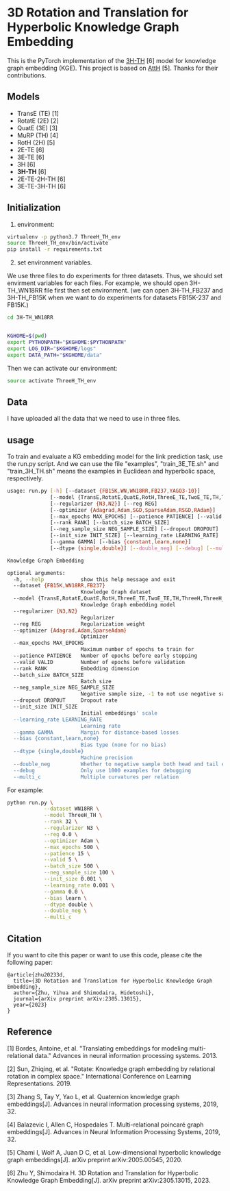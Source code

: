 # 3D Rotation and Translation for Hyperbolic Knowledge Graph Embedding

This is the PyTorch implementation of the [3H-TH](http://arxiv.org/abs/2305.13015) [6] model for knowledge graph embedding (KGE). 
This project is based on [AttH](https://github.com/HazyResearch/KGEmb) [5]. Thanks for their contributions.

## Models

* TransE (TE) [1]
* RotatE (2E) [2]
* QuatE  (3E) [3]
* MuRP   (TH) [4]
* RotH   (2H) [5]
* 2E-TE       [6]
* 3E-TE       [6]
* 3H          [6]
* **3H-TH**   [6]
* 2E-TE-2H-TH [6]
* 3E-TE-3H-TH [6]

## Initialization

1. environment:

```bash
virtualenv -p python3.7 ThreeH_TH_env
source ThreeH_TH_env/bin/activate
pip install -r requirements.txt
```

2. set environment variables.

We use three files to do experiments for three datasets. Thus, we should set envirment variables for each files. For example, we should open 3H-TH_WN18RR file first then set environment. (we can open 3H-TH_FB237 and 3H-TH_FB15K when we want to do experiments for datasets FB15K-237 and FB15K.)

```bash
cd 3H-TH_WN18RR


KGHOME=$(pwd)
export PYTHONPATH="$KGHOME:$PYTHONPATH"
export LOG_DIR="$KGHOME/logs"
export DATA_PATH="$KGHOME/data"
```
Then we can activate our environment:

```bash
source activate ThreeH_TH_env
```

## Data

I have uploaded all the data that we need to use in three files.

## usage

To train and evaluate a KG embedding model for the link prediction task, use the run.py script. And we can use the file "examples", "train_3E_TE.sh" and "train_3H_TH.sh" means the examples in Euclidean and hyperbolic space, respectively.

```bash
usage: run.py [-h] [--dataset {FB15K,WN,WN18RR,FB237,YAGO3-10}]
              [--model {TransE,RotatE,QuatE,RotH,ThreeE_TE,TwoE_TE,TH,ThreeH,ThreeH_TH,ThreeE_TE_ThreeH_TH, TwoE_TE_TwoH_TH}]
              [--regularizer {N3,N2}] [--reg REG]
              [--optimizer {Adagrad,Adam,SGD,SparseAdam,RSGD,RAdam}]
              [--max_epochs MAX_EPOCHS] [--patience PATIENCE] [--valid VALID]
              [--rank RANK] [--batch_size BATCH_SIZE]
              [--neg_sample_size NEG_SAMPLE_SIZE] [--dropout DROPOUT]
              [--init_size INIT_SIZE] [--learning_rate LEARNING_RATE]
              [--gamma GAMMA] [--bias {constant,learn,none}]
              [--dtype {single,double}] [--double_neg] [--debug] [--multi_c]

Knowledge Graph Embedding

optional arguments:
  -h, --help            show this help message and exit
  --dataset {FB15K,WN18RR,FB237}
                        Knowledge Graph dataset
  --model {TransE,RotatE,QuatE,RotH,ThreeE_TE,TwoE_TE,TH,ThreeH,ThreeH_TH,ThreeE_TE_ThreeH_TH, TwoE_TE_TwoH_TH}
                        Knowledge Graph embedding model
  --regularizer {N3,N2}
                        Regularizer
  --reg REG             Regularization weight
  --optimizer {Adagrad,Adam,SparseAdam}
                        Optimizer
  --max_epochs MAX_EPOCHS
                        Maximum number of epochs to train for
  --patience PATIENCE   Number of epochs before early stopping
  --valid VALID         Number of epochs before validation
  --rank RANK           Embedding dimension
  --batch_size BATCH_SIZE
                        Batch size
  --neg_sample_size NEG_SAMPLE_SIZE
                        Negative sample size, -1 to not use negative sampling
  --dropout DROPOUT     Dropout rate
  --init_size INIT_SIZE
                        Initial embeddings' scale
  --learning_rate LEARNING_RATE
                        Learning rate
  --gamma GAMMA         Margin for distance-based losses
  --bias {constant,learn,none}
                        Bias type (none for no bias)
  --dtype {single,double}
                        Machine precision
  --double_neg          Whether to negative sample both head and tail entities
  --debug               Only use 1000 examples for debugging
  --multi_c             Multiple curvatures per relation
```
For example:

```bash
python run.py \
            --dataset WN18RR \
            --model ThreeH_TH \
            --rank 32 \
            --regularizer N3 \
            --reg 0.0 \
            --optimizer Adam \
            --max_epochs 500 \
            --patience 15 \
            --valid 5 \
            --batch_size 500 \
            --neg_sample_size 100 \
            --init_size 0.001 \
            --learning_rate 0.001 \
            --gamma 0.0 \
            --bias learn \
            --dtype double \
            --double_neg \
            --multi_c 
```

## Citation

If you want to cite this paper or want to use this code, please cite the following paper:

```
@article{zhu20233d,
  title={3D Rotation and Translation for Hyperbolic Knowledge Graph Embedding},
  author={Zhu, Yihua and Shimodaira, Hidetoshi},
  journal={arXiv preprint arXiv:2305.13015},
  year={2023}
}
```

## Reference

[1] Bordes, Antoine, et al. "Translating embeddings for modeling multi-relational data." Advances in neural information processing systems. 2013.

[2] Sun, Zhiqing, et al. "Rotate: Knowledge graph embedding by relational rotation in complex space." International Conference on Learning Representations. 2019.

[3] Zhang S, Tay Y, Yao L, et al. Quaternion knowledge graph embeddings[J]. Advances in neural information processing systems, 2019, 32.

[4] Balazevic I, Allen C, Hospedales T. Multi-relational poincaré graph embeddings[J]. Advances in Neural Information Processing Systems, 2019, 32.

[5] Chami I, Wolf A, Juan D C, et al. Low-dimensional hyperbolic knowledge graph embeddings[J]. arXiv preprint arXiv:2005.00545, 2020.

[6] Zhu Y, Shimodaira H. 3D Rotation and Translation for Hyperbolic Knowledge Graph Embedding[J]. arXiv preprint arXiv:2305.13015, 2023.